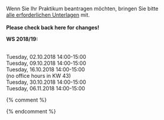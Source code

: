 

Wenn Sie Ihr Praktikum beantragen möchten, bringen Sie bitte<br />
<a href ="https://imi-bachelor.htw-berlin.de/studium/praktikum/#c10769">
alle erforderlichen Unterlagen</a> mit.
<br /><br />
<b>Please check back here for changes!</b><br />

<b>WS 2018/19:</b>

<br/>
Tuesday, 02.10.2018 14:00-15:00<br/>
Tuesday, 09.10.2018 14:00-15:00<br/>
Tuesday, 16.10.2018 14:00-15:00<br/>
(no office hours in KW 43)<br/>
Tuesday, 30.10.2018 14:00-15:00<br/>
Tuesday, 06.11.2018 14:00-15:00<br/>




{% comment %}
<div class="alert alert-info" role="alert"></div>

<div class="alert alert-danger" role="alert"></div>


{% endcomment %}
